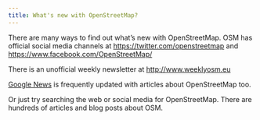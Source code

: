 ```yaml
---
title: What's new with OpenStreetMap?
---
```


There are many ways to find out what’s new with OpenStreetMap. OSM has official social media channels at <a href="https://twitter.com/openstreetmap">https://twitter.com/openstreetmap</a> and <a href="https://www.facebook.com/OpenStreetMap/">https://www.facebook.com/OpenStreetMap/</a>

There is an unofficial weekly newsletter at <a href="http://www.weeklyosm.eu">http://www.weeklyosm.eu</a>

<a href="https://news.google.com/news/search/section/q/openstreetmap/openstreetmap?hl=en&gl=US&ned=us">Google News</a> is frequently updated with articles about OpenStreetMap too.

Or just try searching the web or social media for OpenStreetMap. There are hundreds of articles and blog posts about OSM.